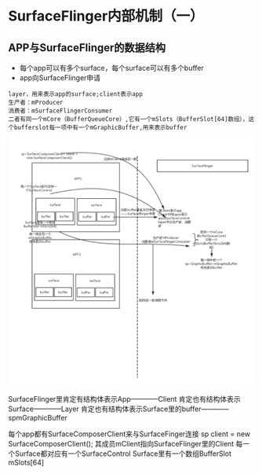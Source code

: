 # SurfaceFlinger内部机制（一）
## APP与SurfaceFlinger的数据结构
* 每个app可以有多个surface，每个surface可以有多个buffer
* app向SurfaceFlinger申请
```
layer，用来表示app的surface;client表示app
生产者：mProducer
消费者：mSurfaceFlingerConsumer
二者有同一个mCore（BufferQueueCore）,它有一个mSlots（BufferSlot[64]数组），这个bufferslot每一项中有一个mGraphicBuffer,用来表示buffer
```
![SurfaceFlinger数据结构](SurfaceFlinger%E6%95%B0%E6%8D%AE%E7%BB%93%E6%9E%84.png)


SurfaceFlinger里肯定有结构体表示App————Client
肯定也有结构体表示Surface————Layer
肯定也有结构体表示Surface里的buffer————sp<GraphicBuffer>mGraphicBuffer

每个app都有SurfaceComposerClient来与SurfaceFinger连接
sp<SurfaceComposerClient> client = new SurfaceComposerClient();
其成员mClient指向SurfaceFlinger里的Client
每一个Surface都对应有一个SurfaceControl
Surface里有一个数组BufferSlot mSlots[64]

